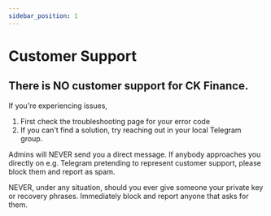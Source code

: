 ```yaml
---
sidebar_position: 1
---
```


# Customer Support

## There is NO customer support for CK Finance.

If you're experiencing issues,

1. First check the troubleshooting page for your error code
2. If you can't find a solution, try reaching out in your local Telegram group.


Admins will NEVER send you a direct message. If anybody approaches you directly on e.g. Telegram pretending to represent customer support, please block them and report as spam.

NEVER, under any situation, should you ever give someone your private key or recovery phrases. Immediately block and report anyone that asks for them.